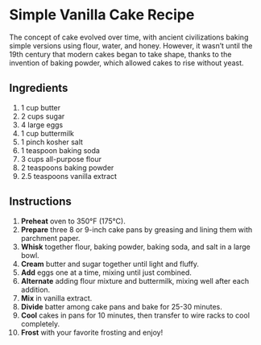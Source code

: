 # Simple Vanilla Cake Recipe

The concept of cake evolved over time, with ancient civilizations baking simple versions using flour, water, and honey. However, it wasn’t until the 19th century that modern cakes began to take shape, thanks to the invention of baking powder, which allowed cakes to rise without yeast.

## Ingredients

1. 1 cup butter
2. 2 cups sugar
3. 4 large eggs
4. 1 cup buttermilk
5. 1 pinch kosher salt
6. 1 teaspoon baking soda
7. 3 cups all-purpose flour
8. 2 teaspoons baking powder
9. 2.5 teaspoons vanilla extract

## Instructions

1. **Preheat** oven to 350°F (175°C).
2. **Prepare** three 8 or 9-inch cake pans by greasing and lining them with parchment paper.
3. **Whisk** together flour, baking powder, baking soda, and salt in a large bowl.
4. **Cream** butter and sugar together until light and fluffy.
5. **Add** eggs one at a time, mixing until just combined.
6. **Alternate** adding flour mixture and buttermilk, mixing well after each addition.
7. **Mix** in vanilla extract.
8. **Divide** batter among cake pans and bake for 25-30 minutes.
9. **Cool** cakes in pans for 10 minutes, then transfer to wire racks to cool completely.
10. **Frost** with your favorite frosting and enjoy!

